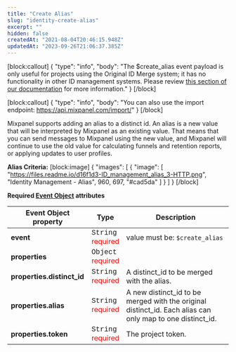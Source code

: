 ```yaml
---
title: "Create Alias"
slug: "identity-create-alias"
excerpt: ""
hidden: false
createdAt: "2021-08-04T20:46:15.948Z"
updatedAt: "2023-09-26T21:06:37.385Z"
---
```


[block:callout]
{
  "type": "info",
  "body": "The $create_alias event payload is only useful for projects using the Original ID Merge system; it has no functionality in other ID management systems. Please review [this section of our documentation](https://docs.mixpanel.com/docs/tracking-methods/id-management/identifying-users#simplified-vs-original-id-merge) for more information."
}
[/block]

[block:callout]
{
  "type": "info",
  "body": "You can also use the import endpoint: https://api.mixpanel.com/import/"
}
[/block]

Mixpanel supports adding an alias to a distinct id. An alias is a new value that will be interpreted by Mixpanel as an existing value. That means that you can send messages to Mixpanel using the new value, and Mixpanel will continue to use the old value for calculating funnels and retention reports, or applying updates to user profiles.

**Alias Criteria:**
[block:image]
{
  "images": [
    {
      "image": [
        "https://files.readme.io/d16f1d3-ID_management_alias_3-HTTP.png",
        "Identity Management - Alias",
        960,
        697,
        "#cad5da"
      ]
    }
  ]
}
[/block]

**Required [Event Object](https://docs.mixpanel.com/docs/tracking/reference/data-model#anatomy-of-an-event) attributes**

| Event Object property     | Type                    | Description                                             |
| ------------------------- | ----------------------- | ------------------------------------------------------- |
| **event**                 | <span style="font-family: courier">String</span></br><span style="color: red">required</span>| value must be: `$create_alias`                         |
| **properties**            | <span style="font-family: courier">Object</span></br><span style="color: red">required</span>|                                                         |
| **properties.distinct_id**| <span style="font-family: courier">String</span></br><span style="color: red">required</span>| A distinct_id to be merged with the alias.             |
| **properties.alias**      | <span style="font-family: courier">String</span></br><span style="color: red">required</span>| A new distinct_id to be merged with the original distinct_id. Each alias can only map to one distinct_id.|
| **properties.token**      | <span style="font-family: courier">String</span></br><span style="color: red">required</span>| The project token.                                       |

